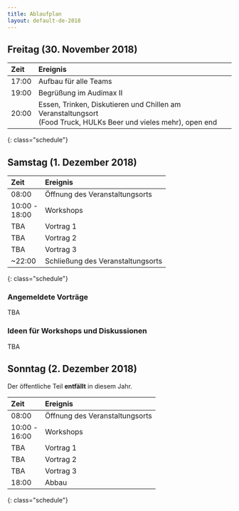 ```yaml
---
title: Ablaufplan
layout: default-de-2018
---
```


## Freitag (30. November 2018)

| Zeit   | Ereignis                                |
|:-------|:----------------------------------------|
| 17:00  | Aufbau für alle Teams                   |
| 19:00  | Begrüßung im Audimax II                 |
| 20:00  | Essen, Trinken, Diskutieren und Chillen am Veranstaltungsort<br>(Food Truck, HULKs Beer und vieles mehr), open end |
{: class="schedule"}

## Samstag (1. Dezember 2018)

| Zeit             | Ereignis                          |
|:-----------------|:----------------------------------|
| 08:00            | Öffnung des Veranstaltungsorts    |
| 10:00 -<br>18:00 | Workshops                         |
| TBA              | Vortrag 1                         |
| TBA              | Vortrag 2                         |
| TBA              | Vortrag 3                         |
| ~22:00           | Schließung des Veranstaltungsorts |
{: class="schedule"}

### Angemeldete Vorträge

TBA

### Ideen für Workshops und Diskussionen  

TBA

## Sonntag (2. Dezember 2018)

Der öffentliche Teil **entfällt** in diesem Jahr.

| Zeit             | Ereignis                          |
|:-----------------|:----------------------------------|
| 08:00            | Öffnung des Veranstaltungsorts    |
| 10:00 -<br>16:00 | Workshops                         |
| TBA              | Vortrag 1                         |
| TBA              | Vortrag 2                         |
| TBA              | Vortrag 3                         |
| 18:00            | Abbau                             |
{: class="schedule"} 
